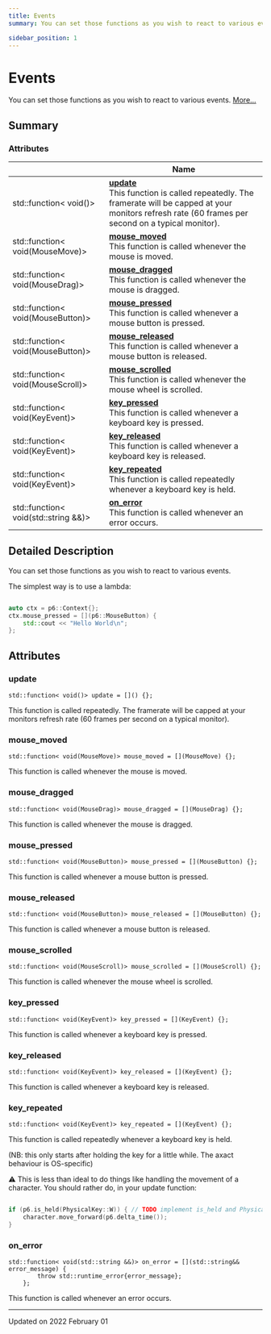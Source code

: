 ```yaml
---
title: Events
summary: You can set those functions as you wish to react to various events. 

sidebar_position: 1
---
```


# Events

You can set those functions as you wish to react to various events.  [More...](#detailed-description)

## Summary

### Attributes

|                | Name           |
| -------------- | -------------- |
| std::function< void()> | **[update](/reference/events#update)** <br/>This function is called repeatedly. The framerate will be capped at your monitors refresh rate (60 frames per second on a typical monitor).  |
| std::function< void(MouseMove)> | **[mouse_moved](/reference/events#mouse_moved)** <br/>This function is called whenever the mouse is moved.  |
| std::function< void(MouseDrag)> | **[mouse_dragged](/reference/events#mouse_dragged)** <br/>This function is called whenever the mouse is dragged.  |
| std::function< void(MouseButton)> | **[mouse_pressed](/reference/events#mouse_pressed)** <br/>This function is called whenever a mouse button is pressed.  |
| std::function< void(MouseButton)> | **[mouse_released](/reference/events#mouse_released)** <br/>This function is called whenever a mouse button is released.  |
| std::function< void(MouseScroll)> | **[mouse_scrolled](/reference/events#mouse_scrolled)** <br/>This function is called whenever the mouse wheel is scrolled.  |
| std::function< void(KeyEvent)> | **[key_pressed](/reference/events#key_pressed)** <br/>This function is called whenever a keyboard key is pressed.  |
| std::function< void(KeyEvent)> | **[key_released](/reference/events#key_released)** <br/>This function is called whenever a keyboard key is released.  |
| std::function< void(KeyEvent)> | **[key_repeated](/reference/events#key_repeated)** <br/>This function is called repeatedly whenever a keyboard key is held.  |
| std::function< void(std::string &&)> | **[on_error](/reference/events#on_error)** <br/>This function is called whenever an error occurs.  |

## Detailed Description

You can set those functions as you wish to react to various events. 

The simplest way is to use a lambda:

```cpp

auto ctx = p6::Context{};
ctx.mouse_pressed = [](p6::MouseButton) {
    std::cout << "Hello World\n";
};
```



## Attributes

### update

```
std::function< void()> update = []() {};
```

This function is called repeatedly. The framerate will be capped at your monitors refresh rate (60 frames per second on a typical monitor). 

### mouse_moved

```
std::function< void(MouseMove)> mouse_moved = [](MouseMove) {};
```

This function is called whenever the mouse is moved. 

### mouse_dragged

```
std::function< void(MouseDrag)> mouse_dragged = [](MouseDrag) {};
```

This function is called whenever the mouse is dragged. 

### mouse_pressed

```
std::function< void(MouseButton)> mouse_pressed = [](MouseButton) {};
```

This function is called whenever a mouse button is pressed. 

### mouse_released

```
std::function< void(MouseButton)> mouse_released = [](MouseButton) {};
```

This function is called whenever a mouse button is released. 

### mouse_scrolled

```
std::function< void(MouseScroll)> mouse_scrolled = [](MouseScroll) {};
```

This function is called whenever the mouse wheel is scrolled. 

### key_pressed

```
std::function< void(KeyEvent)> key_pressed = [](KeyEvent) {};
```

This function is called whenever a keyboard key is pressed. 

### key_released

```
std::function< void(KeyEvent)> key_released = [](KeyEvent) {};
```

This function is called whenever a keyboard key is released. 

### key_repeated

```
std::function< void(KeyEvent)> key_repeated = [](KeyEvent) {};
```

This function is called repeatedly whenever a keyboard key is held. 

(NB: this only starts after holding the key for a little while. The axact behaviour is OS-specific)

:warning: This is less than ideal to do things like handling the movement of a character. You should rather do, in your update function:

```cpp

if (p6.is_held(PhysicalKey::W)) { // TODO implement is_held and PhysicalKey and LogicalKey
    character.move_forward(p6.delta_time());
}
```


### on_error

```
std::function< void(std::string &&)> on_error = [](std::string&& error_message) {
        throw std::runtime_error{error_message};
    };
```

This function is called whenever an error occurs. 




-------------------------------

Updated on 2022 February 01